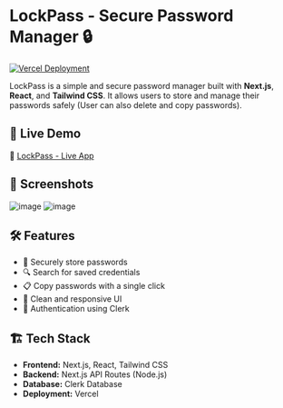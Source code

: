 # LockPass - Secure Password Manager 🔒

[![Vercel Deployment](https://img.shields.io/badge/Deployed%20on-Vercel-000000?style=flat&logo=vercel)](https://lock-pass.vercel.app/)

LockPass is a simple and secure password manager built with **Next.js**, **React**, and **Tailwind CSS**. It allows users to store and manage their passwords safely (User can also delete and copy passwords).


## 🚀 Live Demo

🔗 [LockPass - Live App](https://lock-pass.vercel.app/)

## 📸 Screenshots
![image](https://github.com/user-attachments/assets/da5762e0-4985-4510-b2e0-c050d2c43ebd)
![image](https://github.com/user-attachments/assets/6e803431-a1bf-4fb8-8175-cd84681638d4)



<!-- Add screenshots here (Optional) -->

## 🛠 Features

- 🔑 Securely store passwords
- 🔍 Search for saved credentials
- 📋 Copy passwords with a single click
- 🎨 Clean and responsive UI
- 🔐 Authentication using Clerk

## 🏗 Tech Stack

- **Frontend:** Next.js, React, Tailwind CSS
- **Backend:** Next.js API Routes (Node.js)
- **Database:** Clerk Database
- **Deployment:** Vercel

